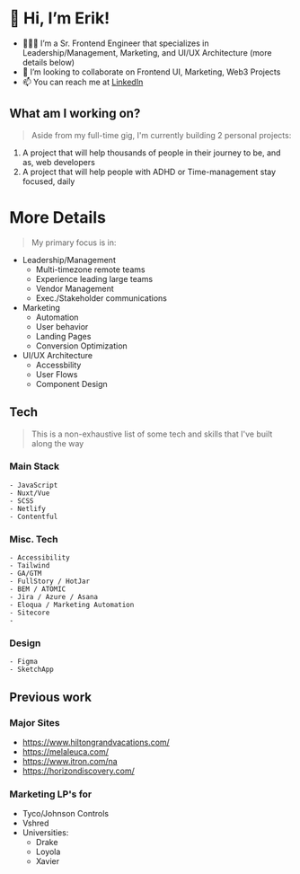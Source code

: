 # 👋 Hi, I’m Erik!
- 👨🏻‍💻 I’m a Sr. Frontend Engineer that specializes in Leadership/Management, Marketing, and UI/UX Architecture (more details below)
- 🤝 I’m looking to collaborate on Frontend UI, Marketing, Web3 Projects
- 📫 You can reach me at [LinkedIn](https://www.linkedin.com/in/mraponte/)

## What am I working on?
> Aside from my full-time gig, I'm currently building 2 personal projects:
1. A project that will help thousands of people in their journey to be, and as, web developers
2. A project that will help people with ADHD or Time-management stay focused, daily


# More Details
> My primary focus is in:
- Leadership/Management
  - Multi-timezone remote teams
  - Experience leading large teams
  - Vendor Management
  - Exec./Stakeholder communications
- Marketing
  - Automation
  - User behavior
  - Landing Pages
  - Conversion Optimization
- UI/UX Architecture
  - Accessbility
  - User Flows
  - Component Design


## Tech
> This is a non-exhaustive list of some tech and skills that I've built along the way

### Main Stack
```
- JavaScript
- Nuxt/Vue
- SCSS
- Netlify
- Contentful
```

### Misc. Tech
```
- Accessibility
- Tailwind
- GA/GTM
- FullStory / HotJar
- BEM / ATOMIC
- Jira / Azure / Asana
- Eloqua / Marketing Automation
- Sitecore
- 
```

### Design
```
- Figma
- SketchApp
```

## Previous work
### Major Sites
- https://www.hiltongrandvacations.com/
- https://melaleuca.com/
- https://www.itron.com/na
- https://horizondiscovery.com/

### Marketing LP's for
- Tyco/Johnson Controls
- Vshred
- Universities:
  - Drake
  - Loyola
  - Xavier

